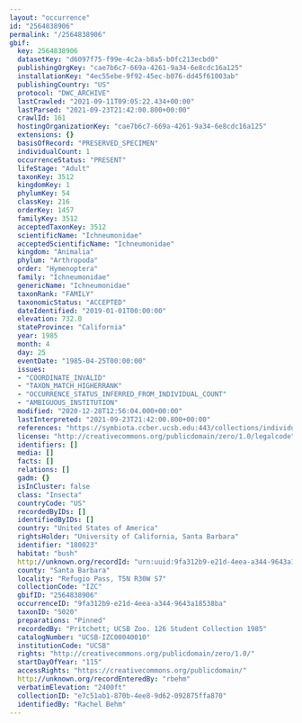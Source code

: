 ```yaml
---
layout: "occurrence"
id: "2564838906"
permalink: "/2564838906"
gbif:
  key: 2564838906
  datasetKey: "d6097f75-f99e-4c2a-b8a5-b0fc213ecbd0"
  publishingOrgKey: "cae7b6c7-669a-4261-9a34-6e8cdc16a125"
  installationKey: "4ec55ebe-9f92-45ec-b076-dd45f61003ab"
  publishingCountry: "US"
  protocol: "DWC_ARCHIVE"
  lastCrawled: "2021-09-11T09:05:22.434+00:00"
  lastParsed: "2021-09-23T21:42:00.800+00:00"
  crawlId: 161
  hostingOrganizationKey: "cae7b6c7-669a-4261-9a34-6e8cdc16a125"
  extensions: {}
  basisOfRecord: "PRESERVED_SPECIMEN"
  individualCount: 1
  occurrenceStatus: "PRESENT"
  lifeStage: "Adult"
  taxonKey: 3512
  kingdomKey: 1
  phylumKey: 54
  classKey: 216
  orderKey: 1457
  familyKey: 3512
  acceptedTaxonKey: 3512
  scientificName: "Ichneumonidae"
  acceptedScientificName: "Ichneumonidae"
  kingdom: "Animalia"
  phylum: "Arthropoda"
  order: "Hymenoptera"
  family: "Ichneumonidae"
  genericName: "Ichneumonidae"
  taxonRank: "FAMILY"
  taxonomicStatus: "ACCEPTED"
  dateIdentified: "2019-01-01T00:00:00"
  elevation: 732.0
  stateProvince: "California"
  year: 1985
  month: 4
  day: 25
  eventDate: "1985-04-25T00:00:00"
  issues:
  - "COORDINATE_INVALID"
  - "TAXON_MATCH_HIGHERRANK"
  - "OCCURRENCE_STATUS_INFERRED_FROM_INDIVIDUAL_COUNT"
  - "AMBIGUOUS_INSTITUTION"
  modified: "2020-12-28T12:56:04.000+00:00"
  lastInterpreted: "2021-09-23T21:42:00.800+00:00"
  references: "https://symbiota.ccber.ucsb.edu:443/collections/individual/index.php?occid=180023"
  license: "http://creativecommons.org/publicdomain/zero/1.0/legalcode"
  identifiers: []
  media: []
  facts: []
  relations: []
  gadm: {}
  isInCluster: false
  class: "Insecta"
  countryCode: "US"
  recordedByIDs: []
  identifiedByIDs: []
  country: "United States of America"
  rightsHolder: "University of California, Santa Barbara"
  identifier: "180023"
  habitat: "bush"
  http://unknown.org/recordId: "urn:uuid:9fa312b9-e21d-4eea-a344-9643a18538ba"
  county: "Santa Barbara"
  locality: "Refugio Pass, T5N R30W S7"
  collectionCode: "IZC"
  gbifID: "2564838906"
  occurrenceID: "9fa312b9-e21d-4eea-a344-9643a18538ba"
  taxonID: "5020"
  preparations: "Pinned"
  recordedBy: "Pritchett; UCSB Zoo. 126 Student Collection 1985"
  catalogNumber: "UCSB-IZC00040010"
  institutionCode: "UCSB"
  rights: "http://creativecommons.org/publicdomain/zero/1.0/"
  startDayOfYear: "115"
  accessRights: "https://creativecommons.org/publicdomain/"
  http://unknown.org/recordEnteredBy: "rbehm"
  verbatimElevation: "2400ft"
  collectionID: "e7c51ab1-870b-4ee8-9d62-092875ffa870"
  identifiedBy: "Rachel Behm"
---
```

